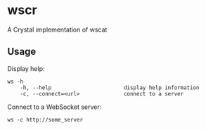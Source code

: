 # wscr
A Crystal implementation of wscat

## Usage

Display help:

```
ws -h
    -h, --help                       display help information
    -c, --connect=<url>              connect to a server
```

Connect to a WebSocket server:

```
ws -c http://some_server
```